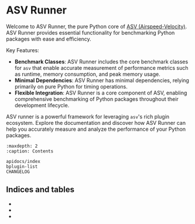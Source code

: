 # ASV Runner

Welcome to ASV Runner, the pure Python core of [ASV (Airspeed-Velocity)](https://asv.readthedocs.io/). ASV
Runner provides essential functionality for benchmarking Python packages with
ease and efficiency.

Key Features:
- **Benchmark Classes**: ASV Runner includes the core benchmark classes for
  `asv` that enable accurate measurement of performance metrics such as runtime,
  memory consumption, and peak memory usage.
- **Minimal Dependencies**: ASV Runner has minimal dependencies, relying
  primarily on pure Python for timing operations.
- **Flexible Integration**: ASV Runner is a core component of  ASV, enabling
  comprehensive benchmarking of Python packages throughout their development
  lifecycle.

ASV runner is a powerful framework for leveraging `asv`'s rich plugin ecosystem.
Explore the documentation and discover how ASV Runner can help you accurately
measure and analyze the performance of your Python packages.

```{toctree}
:maxdepth: 2
:caption: Contents

apidocs/index
bplugin-list
CHANGELOG
```

## Indices and tables

- [](genindex)
- [](modindex)
- [](search)
